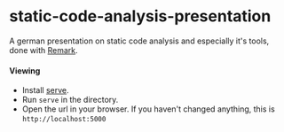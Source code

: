 # static-code-analysis-presentation

A german presentation on static code analysis and especially it's tools, done with [Remark](https://github.com/gnab/remark).

#### Viewing

- Install [serve](https://www.npmjs.com/package/serve).
- Run `serve` in the directory.
- Open the url in your browser. If you haven't changed anything, this is `http://localhost:5000`
